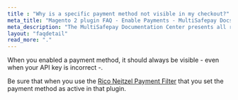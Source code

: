 ```yaml
---
title : "Why is a specific payment method not visible in my checkout?"
meta_title: "Magento 2 plugin FAQ - Enable Payments - MultiSafepay Docs"
meta_description: "The MultiSafepay Documentation Center presents all relevant information about our Plugins and API. You can also find support pages for payment methods, tools and general questions as well as the contact details of our Support and Integration Teams."
layout: "faqdetail"
read_more: "."
---
```


When you enabled a payment method, it should always be visible - even when your API key is incorrect -.

Be sure that when you use the [Rico Neitzel Payment Filter](https://github.com/riconeitzel/PaymentFilter) that you set the payment method as active in that plugin.
